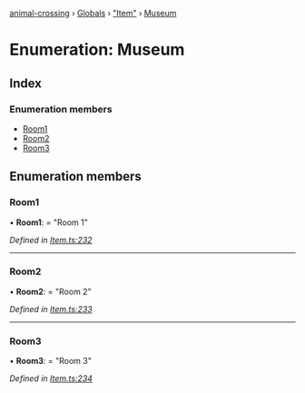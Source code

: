 [animal-crossing](../README.md) › [Globals](../globals.md) › ["Item"](../modules/_item_.md) › [Museum](_item_.museum.md)

# Enumeration: Museum

## Index

### Enumeration members

* [Room1](_item_.museum.md#room1)
* [Room2](_item_.museum.md#room2)
* [Room3](_item_.museum.md#room3)

## Enumeration members

###  Room1

• **Room1**: = "Room 1"

*Defined in [Item.ts:232](https://github.com/Norviah/animal-crossing/blob/682361d/module/types/Item.ts#L232)*

___

###  Room2

• **Room2**: = "Room 2"

*Defined in [Item.ts:233](https://github.com/Norviah/animal-crossing/blob/682361d/module/types/Item.ts#L233)*

___

###  Room3

• **Room3**: = "Room 3"

*Defined in [Item.ts:234](https://github.com/Norviah/animal-crossing/blob/682361d/module/types/Item.ts#L234)*
